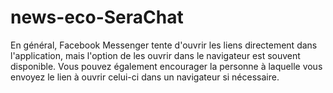 # news-eco-SeraChat
En général, Facebook Messenger tente d'ouvrir les liens directement dans l'application, mais l'option de les ouvrir dans le navigateur est souvent disponible. Vous pouvez également encourager la personne à laquelle vous envoyez le lien à ouvrir celui-ci dans un navigateur si nécessaire.
